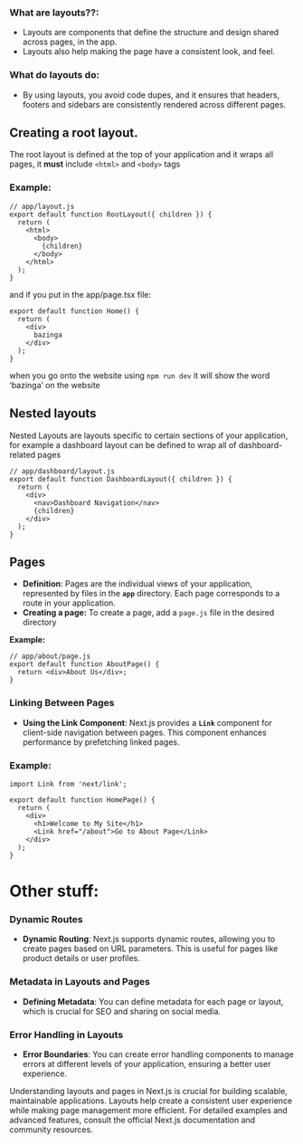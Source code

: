 ### **What are layouts??**:

- Layouts are components that define the structure and design shared across pages, in the app.
- Layouts also help making the page have a consistent look, and feel.

### What do layouts do:

- By using layouts, you avoid code dupes, and it ensures that headers, footers and sidebars are consistently rendered across different pages.

## Creating a root layout.

The root layout is defined at the top of your application and it wraps all pages, it **must** include `<html>` and `<body>` tags 

### Example:

```tsx
// app/layout.js
export default function RootLayout({ children }) {
  return (
    <html>
      <body>
        {children}
      </body>
    </html>
  );
}
```

and if you put in the app/page.tsx file:

```tsx
export default function Home() {
  return (
    <div>
      bazinga
    </div>
  );
}
```

when you go onto the website using `npm run dev` it will show the word ‘bazinga’ on the website

## Nested layouts

Nested Layouts are layouts specific to certain sections of your application, for example a dashboard layout can be defined to wrap all of dashboard- related pages

```tsx
// app/dashboard/layout.js
export default function DashboardLayout({ children }) {
  return (
    <div>
      <nav>Dashboard Navigation</nav>
      {children}
    </div>
  );
}
```

## Pages

- **Definition**: Pages are the individual views of your application, represented by files in the **`app`** directory. Each page corresponds to a route in your application.
- **Creating a page:** To create a page, add a `page.js` file in the desired directory

**Example:**

```tsx
// app/about/page.js
export default function AboutPage() {
  return <div>About Us</div>;
}
```

### **Linking Between Pages**

- **Using the Link Component**: Next.js provides a **`Link`** component for client-side navigation between pages. This component enhances performance by prefetching linked pages.

### **Example:**

```tsx
import Link from 'next/link';

export default function HomePage() {
  return (
    <div>
      <h1>Welcome to My Site</h1>
      <Link href="/about">Go to About Page</Link>
    </div>
  );
}
```

# Other stuff:

### **Dynamic Routes**

- **Dynamic Routing**: Next.js supports dynamic routes, allowing you to create pages based on URL parameters. This is useful for pages like product details or user profiles.

### **Metadata in Layouts and Pages**

- **Defining Metadata**: You can define metadata for each page or layout, which is crucial for SEO and sharing on social media.

### **Error Handling in Layouts**

- **Error Boundaries**: You can create error handling components to manage errors at different levels of your application, ensuring a better user experience.

Understanding layouts and pages in Next.js is crucial for building scalable, maintainable applications. Layouts help create a consistent user experience while making page management more efficient. For detailed examples and advanced features, consult the official Next.js documentation and community resources.
